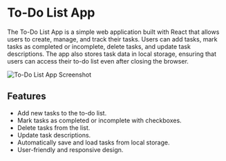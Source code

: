 # To-Do List App

The To-Do List App is a simple web application built with React that allows users to create, manage, and track their tasks. Users can add tasks, mark tasks as completed or incomplete, delete tasks, and update task descriptions. The app also stores task data in local storage, ensuring that users can access their to-do list even after closing the browser.

![To-Do List App Screenshot](screenshots/todo-app.png)

## Features

- Add new tasks to the to-do list.
- Mark tasks as completed or incomplete with checkboxes.
- Delete tasks from the list.
- Update task descriptions.
- Automatically save and load tasks from local storage.
- User-friendly and responsive design.

